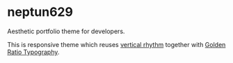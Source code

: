 # neptun629

Aesthetic portfolio theme for developers.

This is responsive theme which reuses [vertical rhythm](http://designmodo.com/vertical-rhythm/) together with [Golden Ratio Typography](http://www.pearsonified.com/2011/12/golden-ratio-typography.php).
